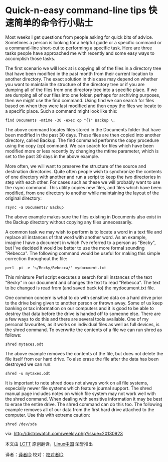 Quick-n-easy command-line tips
快速简单的命令行小贴士
================================================================================
Most weeks I get questions from people asking for quick bits of advice. Sometimes a person is looking for a helpful guide or a specific command or a command-line short-cut to performing a specific task. Here are three tasks people have approached me with recently and some easy ways to accomplish those tasks.

The first scenario we will look at is copying all of the files in a directory tree that have been modified in the past month from their current location to another directory. The exact solution in this case may depend on whether you want to maintain the structure of the directory tree or if you are dumping all of the files from one directory tree into a specific place. If we are dumping all of our files into one folder, perhaps for archiving purposes, then we might use the find command. Using find we can search for files based on when they were last modified and then copy the files we locate to a specific place. Such a command might look like this:

    find Documents -mtime -30 -exec cp "{}" Backup \;

The above command locates files stored in the Documents folder that have been modified in the past 30 days. These files are then copied into another directory, called Backup. The find command performs the copy procedure using the copy (cp) command. We can search for files which have been modified more or less recently by changing the mtime parameter, which is set to the past 30 days in the above example.

More often, we will want to preserve the structure of the source and destination directories. Quite often people wish to synchronize the contents of one directory with another and run a script to keep the two directories in step with each other. For cases such as these we will probably want to use the rsync command. This utility copies new files, and files which have been modified, from one directory to another while maintaining the layout of the original directory:

    rsync -a Documents/ Backup

The above example makes sure the files existing in Documents also exist in the Backup directory without copying any files unnecessarily.

A common task we may wish to perform is to locate a word in a text file and replace all instances of that word with another word. As an example, imagine I have a document in which I've referred to a person as "Becky", but I've decided it would be better to use the more formal sounding "Rebecca". The following command would be useful for making this simple correction throughout the file:

    perl -pi -e 's/Becky/Rebecca/' mydocument.txt

This miniature Perl script executes a search for all instances of the text "Becky" in our document and changes the text to read "Rebecca". The text to be changed is read from (and saved back to) the mydocument.txt file.

One common concern is what to do with sensitive data on a hard drive prior to the drive being given to another person or thrown away. Some of us keep banking or tax information on our computers and it is good to be able to destroy that data before the drive is handed off to someone else. There are a few ways to do this and there are several tools available. One of my personal favourites, as it works on individual files as well as full devices, is the shred command. To overwrite the contents of a file we can run shred as follows:

    shred mytaxes.odt

The above example removes the contents of the file, but does not delete the file itself from our hard drive. To also erase the file after the data has been destroyed we can run:

    shred -u mytaxes.odt

It is important to note shred does not always work on all file systems, especially newer file systems which feature journal support. The shred manual page includes notes on which file system may not work well with the shred command. When dealing with sensitive information it may be best to erase the entire drive. The shred command can do this too. The following example removes all of our data from the first hard drive attached to the computer. Use this with extreme caution:

    shred /dev/sda


via: http://distrowatch.com/weekly.php?issue=20130923

本文由 [LCTT][] 原创翻译，[Linux中国][] 荣誉推出

译者：[译者ID][] 校对：[校对者ID][]

[LCTT]:https://github.com/LCTT/TranslateProject
[Linux中国]:http://linux.cn/portal.php
[译者ID]:http://linux.cn/space/译者ID
[校对者ID]:http://linux.cn/space/校对者ID
